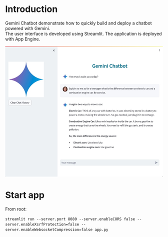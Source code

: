 # Introduction

Gemini Chatbot demonstrate how to quickly build and deploy a chatbot powered with Gemini.  
The user interface is developed using Streamlit.
The application is deployed with App Engine.

![](images/gemini_chatbot.jpg)
# Start app

From root:

```streamlit run --server.port 8080 --server.enableCORS false --server.enableXsrfProtection=false --server.enableWebsocketCompression=false app.py```
